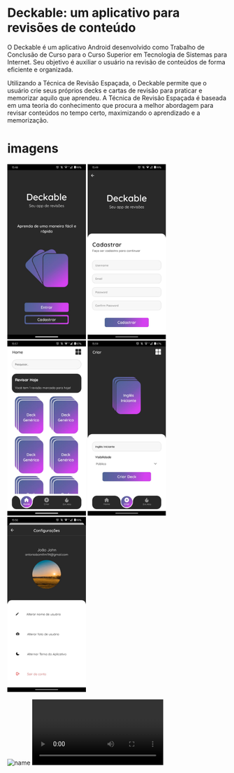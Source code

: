 # Deckable: um aplicativo para revisões de conteúdo

O Deckable é um aplicativo Android desenvolvido como Trabalho de Conclusão de Curso para o Curso Superior em Tecnologia de Sistemas para Internet. Seu objetivo é auxiliar o usuário na revisão de conteúdos de forma eficiente e organizada.

Utilizando a Técnica de Revisão Espaçada, o Deckable permite que o usuário crie seus próprios decks e cartas de revisão para praticar e memorizar aquilo que aprendeu. A Técnica de Revisão Espaçada é baseada em uma teoria do conhecimento que procura a melhor abordagem para revisar conteúdos no tempo certo, maximizando o aprendizado e a memorização.

# imagens
<img src="./src/assets/images/welcome.jpg" alt="" height="400px">
<img src="./src/assets/images/signup.jpg" alt="" height="400px">
<img src="./src/assets/images/home.jpeg" alt="" height="400px">
<img src="./src/assets/images/create.jpeg" alt="" height="400px">
<img src="./src/assets/images/settings.jpg" alt="" height="400px">

![name]()
<video src="./assets/videos/auth.gif" controls="controls" style="max-width: 730px;"></video>
